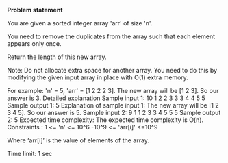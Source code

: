 **Problem statement**

You are given a sorted integer array 'arr' of size 'n'.



You need to remove the duplicates from the array such that each element appears only once.



Return the length of this new array.



Note:
Do not allocate extra space for another array. You need to do this by modifying the given input array in place with O(1) extra memory.


For example:
'n' = 5, 'arr' = [1 2 2 2 3].
The new array will be [1 2 3].
So our answer is 3.
Detailed explanation
Sample input 1:
10
1 2 2 3 3 3 4 4 5 5
Sample output 1:
5
Explanation of sample input 1:
The new array will be [1 2 3 4 5].
So our answer is 5.
Sample input 2:
9
1 1 2 3 3 4 5 5 5
Sample output 2:
5
Expected time complexity:
The expected time complexity is O(n).
Constraints :
1 <= 'n' <= 10^6
-10^9 <= 'arr[i]' <=10^9

Where ‘arr[i]’ is the value of elements of the array.

Time limit: 1 sec